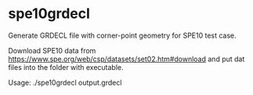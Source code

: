 # spe10grdecl

Generate GRDECL file with corner-point geometry for SPE10 test case.

Download SPE10 data from https://www.spe.org/web/csp/datasets/set02.htm#download and put dat files into the folder with executable.

Usage: ./spe10grdecl output.grdecl
